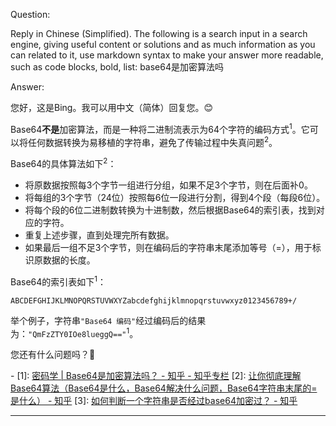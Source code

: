 Question:

Reply in Chinese (Simplified).
The following is a search input in a search engine, giving useful content or solutions and as much information as you can related to it, use markdown syntax to make your answer more readable, such as code blocks, bold, list:
base64是加密算法吗

Answer:

您好，这是Bing。我可以用中文（简体）回复您。😊

Base64**不是**加密算法，而是一种将二进制流表示为64个字符的编码方式<sup>1</sup>。它可以将任何数据转换为易移植的字符串，避免了传输过程中失真问题<sup>2</sup>。

Base64的具体算法如下<sup>2</sup>：

- 将原数据按照每3个字节一组进行分组，如果不足3个字节，则在后面补0。
- 将每组的3个字节（24位）按照每6位一段进行分割，得到4个段（每段6位）。
- 将每个段的6位二进制数转换为十进制数，然后根据Base64的索引表，找到对应的字符。
- 重复上述步骤，直到处理完所有数据。
- 如果最后一组不足3个字节，则在编码后的字符串末尾添加等号（=），用于标识原数据的长度。

Base64的索引表如下<sup>1</sup>：

```
ABCDEFGHIJKLMNOPQRSTUVWXYZabcdefghijklmnopqrstuvwxyz0123456789+/
```

举个例子，字符串`"Base64 编码"`经过编码后的结果为：`"QmFzZTY0IOe8lueggQ=="`<sup>1</sup>。

您还有什么问题吗？🤔

\-
\[1]: [密码学 | Base64是加密算法吗？ - 知乎 - 知乎专栏](https://zhuanlan.zhihu.com/p/268594663)
\[2]: [让你彻底理解Base64算法（Base64是什么，Base64解决什么问题，Base64字符串末尾的=是什么） - 知乎](https://zhuanlan.zhihu.com/p/384238870)
\[3]: [如何判断一个字符串是否经过base64加密过？ - 知乎](https://www.zhihu.com/question/20304015)

<hr/>

